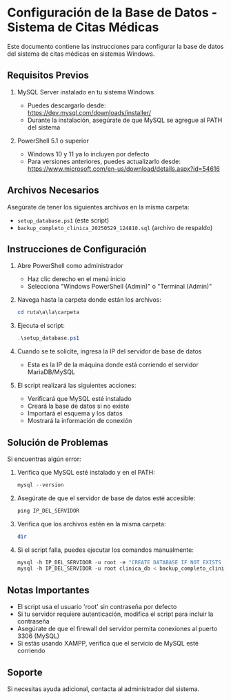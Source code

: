 # Configuración de la Base de Datos - Sistema de Citas Médicas

Este documento contiene las instrucciones para configurar la base de datos del sistema de citas médicas en sistemas Windows.

## Requisitos Previos

1. MySQL Server instalado en tu sistema Windows
   - Puedes descargarlo desde: https://dev.mysql.com/downloads/installer/
   - Durante la instalación, asegúrate de que MySQL se agregue al PATH del sistema

2. PowerShell 5.1 o superior
   - Windows 10 y 11 ya lo incluyen por defecto
   - Para versiones anteriores, puedes actualizarlo desde: https://www.microsoft.com/en-us/download/details.aspx?id=54616

## Archivos Necesarios

Asegúrate de tener los siguientes archivos en la misma carpeta:
- `setup_database.ps1` (este script)
- `backup_completo_clinica_20250529_124810.sql` (archivo de respaldo)

## Instrucciones de Configuración

1. Abre PowerShell como administrador
   - Haz clic derecho en el menú inicio
   - Selecciona "Windows PowerShell (Admin)" o "Terminal (Admin)"

2. Navega hasta la carpeta donde están los archivos:
   ```powershell
   cd ruta\a\la\carpeta
   ```

3. Ejecuta el script:
   ```powershell
   .\setup_database.ps1
   ```

4. Cuando se te solicite, ingresa la IP del servidor de base de datos
   - Esta es la IP de la máquina donde está corriendo el servidor MariaDB/MySQL

5. El script realizará las siguientes acciones:
   - Verificará que MySQL esté instalado
   - Creará la base de datos si no existe
   - Importará el esquema y los datos
   - Mostrará la información de conexión

## Solución de Problemas

Si encuentras algún error:

1. Verifica que MySQL esté instalado y en el PATH:
   ```powershell
   mysql --version
   ```

2. Asegúrate de que el servidor de base de datos esté accesible:
   ```powershell
   ping IP_DEL_SERVIDOR
   ```

3. Verifica que los archivos estén en la misma carpeta:
   ```powershell
   dir
   ```

4. Si el script falla, puedes ejecutar los comandos manualmente:
   ```powershell
   mysql -h IP_DEL_SERVIDOR -u root -e "CREATE DATABASE IF NOT EXISTS clinica_db;"
   mysql -h IP_DEL_SERVIDOR -u root clinica_db < backup_completo_clinica_20250529_124810.sql
   ```

## Notas Importantes

- El script usa el usuario 'root' sin contraseña por defecto
- Si tu servidor requiere autenticación, modifica el script para incluir la contraseña
- Asegúrate de que el firewall del servidor permita conexiones al puerto 3306 (MySQL)
- Si estás usando XAMPP, verifica que el servicio de MySQL esté corriendo

## Soporte

Si necesitas ayuda adicional, contacta al administrador del sistema. 